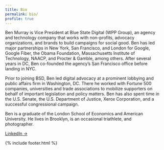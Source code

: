 ```yaml
---
title: Bio
permalink: bio/
profile: true
---
```


Ben Murray is Vice President at Blue State Digital (WPP Group), an agency and technology company that works with non-profits, advocacy organizations, and brands to build campaigns for social good. Ben has led major partnerships in New York, San Francisco, and London for Google, Google Fiber, the Obama Foundation, Massachusetts Institute of Technology, NAACP, and Procter & Gamble, among others. After several years in DC, Ben co-founded the agency’s San Francisco office before landing in NYC.

Prior to joining BSD, Ben led digital advocacy at a prominent lobbying and public affairs firm in Washington, DC. There he worked with Fortune 500 companies, universities and trade associations to mobilize supporters on behalf of important legislation and policy matters. Ben has also spent time in the U.S. Senate, the U.S. Department of Justice, Xerox Corporation, and a successful congressional campaign. 

Ben is a graduate of the London School of Economics and American University. He lives in Brooklyn, is an occasional triathlete, and photographer.

[LinkedIn &#8594;](http://www.linkedin.com/in/benmurray "LinkedIn Profile")<br />

{% include footer.html %}